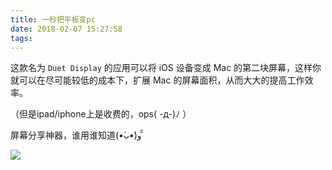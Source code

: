 ```yaml
---
title: 一秒把平板变pc
date: 2018-02-07 15:27:58
tags:
---
```

这款名为 `Duet Display` 的应用可以将 iOS 设备变成 Mac 的第二块屏幕，这样你就可以在尽可能较低的成本下，扩展 Mac 的屏幕面积，从而大大的提高工作效率。

（但是ipad/iphone上是收费的，ops( -д-)ﾉ ）

屏幕分享神器，谁用谁知道(•̀ᴗ•́)و ̑̑

![](https://rachel-blog.oss-cn-beijing.aliyuncs.com/2018-2/pad-pc.webp)